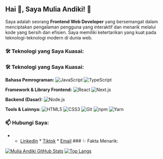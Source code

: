 ## Hai 👋, Saya Mulia Andiki! 👋

Saya adalah seorang **Frontend Web Developer** yang bersemangat dalam menciptakan pengalaman pengguna yang interaktif dan menarik melalui kode yang bersih dan efisien. Saya memiliki ketertarikan yang kuat pada teknologi-teknologi modern di dunia web.

### 🛠️ Teknologi yang Saya Kuasai:

### 🛠️ Teknologi yang Saya Kuasai:

**Bahasa Pemrograman:**
![JavaScript](https://img.shields.io/badge/JavaScript-F7DF1E?style=for-the-badge&logo=javascript&logoColor=black) ![TypeScript](https://img.shields.io/badge/TypeScript-007ACC?style=for-the-badge&logo=typescript&logoColor=white)

**Framework & Library Frontend:**
![React](https://img.shields.io/badge/React-20232A?style=for-the-badge&logo=react&logoColor=61DAFB) ![Next.js](https://img.shields.io/badge/Next.js-000000?style=for-the-badge&logo=nextdotjs&logoColor=white)

**Backend (Dasar):**
![Node.js](https://img.shields.io/badge/Node.js-43853D?style=for-the-badge&logo=nodedotjs&logoColor=white)

**Tools & Lainnya:**
![HTML5](https://img.shields.io/badge/HTML5-E34F26?style=for-the-badge&logo=html5&logoColor=white) ![CSS3](https://img.shields.io/badge/CSS3-1572B6?style=for-the-badge&logo=css3&logoColor=white) ![Git](https://img.shields.io/badge/Git-F05032?style=for-the-badge&logo=git&logoColor=white) ![npm](https://img.shields.io/badge/NPM-%23CB3837.svg?style=for-the-badge&logo=npm&logoColor=white) ![Yarn](https://img.shields.io/badge/Yarn-%232C8EBB.svg?style=for-the-badge&logo=yarn&logoColor=white)
### 📫 Hubungi Saya:

* * [LinkedIn](linkedin.com/in/mulia-andiki-030457331) * [Tiktok](https://www.tiktok.com/@dikzzycde) * [Email](muliaandiki@gmail.com) ### ✨ Fakta Menarik:

[![Mulia Andiki GitHub Stats](https://github-readme-stats.vercel.app/api?username=MuliaAndiki&show_icons=true&theme=dracula)](https://github.com/anuraghazra/github-readme-stats)
[![Top Langs](https://github-readme-stats.vercel.app/api/top-langs/?username=MuliaAndiki&layout=compact&theme=dracula)](https://github.com/anuraghazra/github-readme-stats)
